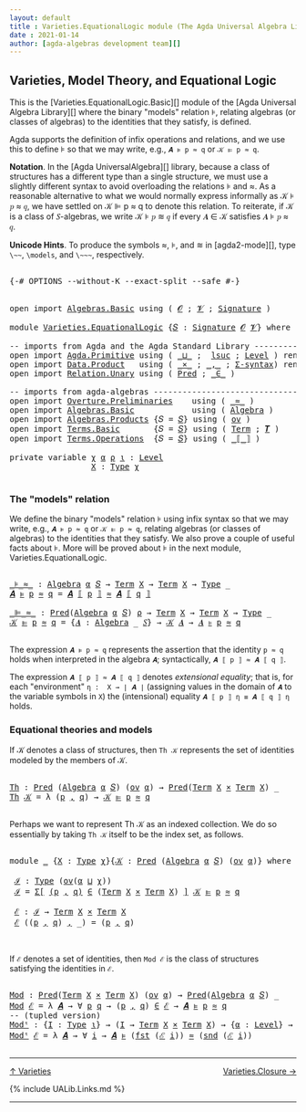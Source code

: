 ```yaml
---
layout: default
title : Varieties.EquationalLogic module (The Agda Universal Algebra Library)
date : 2021-01-14
author: [agda-algebras development team][]
---
```


## Varieties, Model Theory, and Equational Logic

This is the [Varieties.EquationalLogic.Basic][] module of the [Agda Universal Algebra Library][] where the binary "models" relation ⊧, relating algebras (or classes of algebras) to the identities that they satisfy, is defined.

Agda supports the definition of infix operations and relations, and we use this to define ⊧ so that we may write, e.g., `𝑨 ⊧ p ≈ q` or `𝒦 ⊫ p ≈ q`.



**Notation**. In the [Agda UniversalAlgebra][] library, because a class of structures has a different type than a single structure, we must use a slightly different syntax to avoid overloading the relations ⊧ and ≈. As a reasonable alternative to what we would normally express informally as 𝒦 ⊧ 𝑝 ≈ 𝑞, we have settled on 𝒦 ⊫ p ≈ q to denote this relation.  To reiterate, if 𝒦 is a class of 𝑆-algebras, we write 𝒦 ⊧ 𝑝 ≋ 𝑞 if every 𝑨 ∈ 𝒦 satisfies 𝑨 ⊧ 𝑝 ≈ 𝑞.

**Unicode Hints**. To produce the symbols ≈, ⊧, and ≋ in [agda2-mode][], type `\~~`, `\models`, and `\~~~`, respectively.

<pre class="Agda">

<a id="1190" class="Symbol">{-#</a> <a id="1194" class="Keyword">OPTIONS</a> <a id="1202" class="Pragma">--without-K</a> <a id="1214" class="Pragma">--exact-split</a> <a id="1228" class="Pragma">--safe</a> <a id="1235" class="Symbol">#-}</a>


<a id="1241" class="Keyword">open</a> <a id="1246" class="Keyword">import</a> <a id="1253" href="Algebras.Basic.html" class="Module">Algebras.Basic</a> <a id="1268" class="Keyword">using</a> <a id="1274" class="Symbol">(</a> <a id="1276" href="Algebras.Basic.html#1210" class="Generalizable">𝓞</a> <a id="1278" class="Symbol">;</a> <a id="1280" href="Algebras.Basic.html#1212" class="Generalizable">𝓥</a> <a id="1282" class="Symbol">;</a> <a id="1284" href="Algebras.Basic.html#3576" class="Function">Signature</a> <a id="1294" class="Symbol">)</a>

<a id="1297" class="Keyword">module</a> <a id="1304" href="Varieties.EquationalLogic.html" class="Module">Varieties.EquationalLogic</a> <a id="1330" class="Symbol">{</a><a id="1331" href="Varieties.EquationalLogic.html#1331" class="Bound">𝑆</a> <a id="1333" class="Symbol">:</a> <a id="1335" href="Algebras.Basic.html#3576" class="Function">Signature</a> <a id="1345" href="Algebras.Basic.html#1210" class="Generalizable">𝓞</a> <a id="1347" href="Algebras.Basic.html#1212" class="Generalizable">𝓥</a><a id="1348" class="Symbol">}</a> <a id="1350" class="Keyword">where</a>

<a id="1357" class="Comment">-- imports from Agda and the Agda Standard Library -------------------------------------------</a>
<a id="1452" class="Keyword">open</a> <a id="1457" class="Keyword">import</a> <a id="1464" href="Agda.Primitive.html" class="Module">Agda.Primitive</a> <a id="1479" class="Keyword">using</a> <a id="1485" class="Symbol">(</a> <a id="1487" href="Agda.Primitive.html#810" class="Primitive Operator">_⊔_</a> <a id="1491" class="Symbol">;</a>  <a id="1494" href="Agda.Primitive.html#780" class="Primitive">lsuc</a> <a id="1499" class="Symbol">;</a> <a id="1501" href="Agda.Primitive.html#597" class="Postulate">Level</a> <a id="1507" class="Symbol">)</a> <a id="1509" class="Keyword">renaming</a> <a id="1518" class="Symbol">(</a> <a id="1520" href="Agda.Primitive.html#326" class="Primitive">Set</a> <a id="1524" class="Symbol">to</a> <a id="1527" class="Primitive">Type</a> <a id="1532" class="Symbol">)</a>
<a id="1534" class="Keyword">open</a> <a id="1539" class="Keyword">import</a> <a id="1546" href="Data.Product.html" class="Module">Data.Product</a>   <a id="1561" class="Keyword">using</a> <a id="1567" class="Symbol">(</a> <a id="1569" href="Data.Product.html#1167" class="Function Operator">_×_</a> <a id="1573" class="Symbol">;</a> <a id="1575" href="Agda.Builtin.Sigma.html#236" class="InductiveConstructor Operator">_,_</a> <a id="1579" class="Symbol">;</a> <a id="1581" href="Data.Product.html#916" class="Function">Σ-syntax</a><a id="1589" class="Symbol">)</a> <a id="1591" class="Keyword">renaming</a> <a id="1600" class="Symbol">(</a> <a id="1602" href="Agda.Builtin.Sigma.html#252" class="Field">proj₁</a> <a id="1608" class="Symbol">to</a> <a id="1611" class="Field">fst</a> <a id="1615" class="Symbol">;</a> <a id="1617" href="Agda.Builtin.Sigma.html#264" class="Field">proj₂</a> <a id="1623" class="Symbol">to</a> <a id="1626" class="Field">snd</a> <a id="1630" class="Symbol">)</a>
<a id="1632" class="Keyword">open</a> <a id="1637" class="Keyword">import</a> <a id="1644" href="Relation.Unary.html" class="Module">Relation.Unary</a> <a id="1659" class="Keyword">using</a> <a id="1665" class="Symbol">(</a> <a id="1667" href="Relation.Unary.html#1101" class="Function">Pred</a> <a id="1672" class="Symbol">;</a> <a id="1674" href="Relation.Unary.html#1523" class="Function Operator">_∈_</a> <a id="1678" class="Symbol">)</a>

<a id="1681" class="Comment">-- imports from agda-algebras --------------------------------------------------------------</a>
<a id="1774" class="Keyword">open</a> <a id="1779" class="Keyword">import</a> <a id="1786" href="Overture.Preliminaries.html" class="Module">Overture.Preliminaries</a>    <a id="1812" class="Keyword">using</a> <a id="1818" class="Symbol">(</a> <a id="1820" href="Overture.Preliminaries.html#9370" class="Function Operator">_≈_</a> <a id="1824" class="Symbol">)</a>
<a id="1826" class="Keyword">open</a> <a id="1831" class="Keyword">import</a> <a id="1838" href="Algebras.Basic.html" class="Module">Algebras.Basic</a>            <a id="1864" class="Keyword">using</a> <a id="1870" class="Symbol">(</a> <a id="1872" href="Algebras.Basic.html#6389" class="Function">Algebra</a> <a id="1880" class="Symbol">)</a>
<a id="1882" class="Keyword">open</a> <a id="1887" class="Keyword">import</a> <a id="1894" href="Algebras.Products.html" class="Module">Algebras.Products</a> <a id="1912" class="Symbol">{</a><a id="1913" class="Argument">𝑆</a> <a id="1915" class="Symbol">=</a> <a id="1917" href="Varieties.EquationalLogic.html#1331" class="Bound">𝑆</a><a id="1918" class="Symbol">}</a> <a id="1920" class="Keyword">using</a> <a id="1926" class="Symbol">(</a> <a id="1928" href="Algebras.Products.html#2950" class="Function">ov</a> <a id="1931" class="Symbol">)</a>
<a id="1933" class="Keyword">open</a> <a id="1938" class="Keyword">import</a> <a id="1945" href="Terms.Basic.html" class="Module">Terms.Basic</a>       <a id="1963" class="Symbol">{</a><a id="1964" class="Argument">𝑆</a> <a id="1966" class="Symbol">=</a> <a id="1968" href="Varieties.EquationalLogic.html#1331" class="Bound">𝑆</a><a id="1969" class="Symbol">}</a> <a id="1971" class="Keyword">using</a> <a id="1977" class="Symbol">(</a> <a id="1979" href="Terms.Basic.html#1823" class="Datatype">Term</a> <a id="1984" class="Symbol">;</a> <a id="1986" href="Terms.Basic.html#3067" class="Function">𝑻</a> <a id="1988" class="Symbol">)</a>
<a id="1990" class="Keyword">open</a> <a id="1995" class="Keyword">import</a> <a id="2002" href="Terms.Operations.html" class="Module">Terms.Operations</a>  <a id="2020" class="Symbol">{</a><a id="2021" class="Argument">𝑆</a> <a id="2023" class="Symbol">=</a> <a id="2025" href="Varieties.EquationalLogic.html#1331" class="Bound">𝑆</a><a id="2026" class="Symbol">}</a> <a id="2028" class="Keyword">using</a> <a id="2034" class="Symbol">(</a> <a id="2036" href="Terms.Operations.html#2529" class="Function Operator">_⟦_⟧</a> <a id="2041" class="Symbol">)</a>

<a id="2044" class="Keyword">private</a> <a id="2052" class="Keyword">variable</a> <a id="2061" href="Varieties.EquationalLogic.html#2061" class="Generalizable">χ</a> <a id="2063" href="Varieties.EquationalLogic.html#2063" class="Generalizable">α</a> <a id="2065" href="Varieties.EquationalLogic.html#2065" class="Generalizable">ρ</a> <a id="2067" href="Varieties.EquationalLogic.html#2067" class="Generalizable">ι</a> <a id="2069" class="Symbol">:</a> <a id="2071" href="Agda.Primitive.html#597" class="Postulate">Level</a>
                 <a id="2094" href="Varieties.EquationalLogic.html#2094" class="Generalizable">X</a> <a id="2096" class="Symbol">:</a> <a id="2098" href="Varieties.EquationalLogic.html#1527" class="Primitive">Type</a> <a id="2103" href="Varieties.EquationalLogic.html#2061" class="Generalizable">χ</a>

</pre>


### The "models" relation
We define the binary "models" relation ⊧ using infix syntax so that we may
write, e.g., `𝑨 ⊧ p ≈ q` or `𝒦 ⊫ p ≈ q`, relating algebras (or classes of
algebras) to the identities that they satisfy. We also prove a couple of useful
facts about ⊧.  More will be proved about ⊧ in the next module,
Varieties.EquationalLogic.

<pre class="Agda">

<a id="_⊧_≈_"></a><a id="2480" href="Varieties.EquationalLogic.html#2480" class="Function Operator">_⊧_≈_</a> <a id="2486" class="Symbol">:</a> <a id="2488" href="Algebras.Basic.html#6389" class="Function">Algebra</a> <a id="2496" href="Varieties.EquationalLogic.html#2063" class="Generalizable">α</a> <a id="2498" href="Varieties.EquationalLogic.html#1331" class="Bound">𝑆</a> <a id="2500" class="Symbol">→</a> <a id="2502" href="Terms.Basic.html#1823" class="Datatype">Term</a> <a id="2507" href="Varieties.EquationalLogic.html#2094" class="Generalizable">X</a> <a id="2509" class="Symbol">→</a> <a id="2511" href="Terms.Basic.html#1823" class="Datatype">Term</a> <a id="2516" href="Varieties.EquationalLogic.html#2094" class="Generalizable">X</a> <a id="2518" class="Symbol">→</a> <a id="2520" href="Varieties.EquationalLogic.html#1527" class="Primitive">Type</a> <a id="2525" class="Symbol">_</a>
<a id="2527" href="Varieties.EquationalLogic.html#2527" class="Bound">𝑨</a> <a id="2529" href="Varieties.EquationalLogic.html#2480" class="Function Operator">⊧</a> <a id="2531" href="Varieties.EquationalLogic.html#2531" class="Bound">p</a> <a id="2533" href="Varieties.EquationalLogic.html#2480" class="Function Operator">≈</a> <a id="2535" href="Varieties.EquationalLogic.html#2535" class="Bound">q</a> <a id="2537" class="Symbol">=</a> <a id="2539" href="Varieties.EquationalLogic.html#2527" class="Bound">𝑨</a> <a id="2541" href="Terms.Operations.html#2529" class="Function Operator">⟦</a> <a id="2543" href="Varieties.EquationalLogic.html#2531" class="Bound">p</a> <a id="2545" href="Terms.Operations.html#2529" class="Function Operator">⟧</a> <a id="2547" href="Overture.Preliminaries.html#9370" class="Function Operator">≈</a> <a id="2549" href="Varieties.EquationalLogic.html#2527" class="Bound">𝑨</a> <a id="2551" href="Terms.Operations.html#2529" class="Function Operator">⟦</a> <a id="2553" href="Varieties.EquationalLogic.html#2535" class="Bound">q</a> <a id="2555" href="Terms.Operations.html#2529" class="Function Operator">⟧</a>

<a id="_⊫_≈_"></a><a id="2558" href="Varieties.EquationalLogic.html#2558" class="Function Operator">_⊫_≈_</a> <a id="2564" class="Symbol">:</a> <a id="2566" href="Relation.Unary.html#1101" class="Function">Pred</a><a id="2570" class="Symbol">(</a><a id="2571" href="Algebras.Basic.html#6389" class="Function">Algebra</a> <a id="2579" href="Varieties.EquationalLogic.html#2063" class="Generalizable">α</a> <a id="2581" href="Varieties.EquationalLogic.html#1331" class="Bound">𝑆</a><a id="2582" class="Symbol">)</a> <a id="2584" href="Varieties.EquationalLogic.html#2065" class="Generalizable">ρ</a> <a id="2586" class="Symbol">→</a> <a id="2588" href="Terms.Basic.html#1823" class="Datatype">Term</a> <a id="2593" href="Varieties.EquationalLogic.html#2094" class="Generalizable">X</a> <a id="2595" class="Symbol">→</a> <a id="2597" href="Terms.Basic.html#1823" class="Datatype">Term</a> <a id="2602" href="Varieties.EquationalLogic.html#2094" class="Generalizable">X</a> <a id="2604" class="Symbol">→</a> <a id="2606" href="Varieties.EquationalLogic.html#1527" class="Primitive">Type</a> <a id="2611" class="Symbol">_</a>
<a id="2613" href="Varieties.EquationalLogic.html#2613" class="Bound">𝒦</a> <a id="2615" href="Varieties.EquationalLogic.html#2558" class="Function Operator">⊫</a> <a id="2617" href="Varieties.EquationalLogic.html#2617" class="Bound">p</a> <a id="2619" href="Varieties.EquationalLogic.html#2558" class="Function Operator">≈</a> <a id="2621" href="Varieties.EquationalLogic.html#2621" class="Bound">q</a> <a id="2623" class="Symbol">=</a> <a id="2625" class="Symbol">{</a><a id="2626" href="Varieties.EquationalLogic.html#2626" class="Bound">𝑨</a> <a id="2628" class="Symbol">:</a> <a id="2630" href="Algebras.Basic.html#6389" class="Function">Algebra</a> <a id="2638" class="Symbol">_</a> <a id="2640" href="Varieties.EquationalLogic.html#1331" class="Bound">𝑆</a><a id="2641" class="Symbol">}</a> <a id="2643" class="Symbol">→</a> <a id="2645" href="Varieties.EquationalLogic.html#2613" class="Bound">𝒦</a> <a id="2647" href="Varieties.EquationalLogic.html#2626" class="Bound">𝑨</a> <a id="2649" class="Symbol">→</a> <a id="2651" href="Varieties.EquationalLogic.html#2626" class="Bound">𝑨</a> <a id="2653" href="Varieties.EquationalLogic.html#2480" class="Function Operator">⊧</a> <a id="2655" href="Varieties.EquationalLogic.html#2617" class="Bound">p</a> <a id="2657" href="Varieties.EquationalLogic.html#2480" class="Function Operator">≈</a> <a id="2659" href="Varieties.EquationalLogic.html#2621" class="Bound">q</a>

</pre>

The expression `𝑨 ⊧ p ≈ q` represents the assertion that the identity `p ≈ q`
holds when interpreted in the algebra `𝑨`; syntactically, `𝑨 ⟦ p ⟧ ≈ 𝑨 ⟦ q ⟧`.

The expression `𝑨 ⟦ p ⟧ ≈ 𝑨 ⟦ q ⟧` denotes *extensional equality*; that is,
for each "environment" `η :  X → ∣ 𝑨 ∣` (assigning values in the domain of `𝑨`
to the variable symbols in `X`) the (intensional) equality `𝑨 ⟦ p ⟧ η ≡ 𝑨 ⟦ q ⟧ η`
holds.


### Equational theories and models

If 𝒦 denotes a class of structures, then `Th 𝒦` represents the set of identities
modeled by the members of 𝒦.

<pre class="Agda">

<a id="Th"></a><a id="3240" href="Varieties.EquationalLogic.html#3240" class="Function">Th</a> <a id="3243" class="Symbol">:</a> <a id="3245" href="Relation.Unary.html#1101" class="Function">Pred</a> <a id="3250" class="Symbol">(</a><a id="3251" href="Algebras.Basic.html#6389" class="Function">Algebra</a> <a id="3259" href="Varieties.EquationalLogic.html#2063" class="Generalizable">α</a> <a id="3261" href="Varieties.EquationalLogic.html#1331" class="Bound">𝑆</a><a id="3262" class="Symbol">)</a> <a id="3264" class="Symbol">(</a><a id="3265" href="Algebras.Products.html#2950" class="Function">ov</a> <a id="3268" href="Varieties.EquationalLogic.html#2063" class="Generalizable">α</a><a id="3269" class="Symbol">)</a> <a id="3271" class="Symbol">→</a> <a id="3273" href="Relation.Unary.html#1101" class="Function">Pred</a><a id="3277" class="Symbol">(</a><a id="3278" href="Terms.Basic.html#1823" class="Datatype">Term</a> <a id="3283" href="Varieties.EquationalLogic.html#2094" class="Generalizable">X</a> <a id="3285" href="Data.Product.html#1167" class="Function Operator">×</a> <a id="3287" href="Terms.Basic.html#1823" class="Datatype">Term</a> <a id="3292" href="Varieties.EquationalLogic.html#2094" class="Generalizable">X</a><a id="3293" class="Symbol">)</a> <a id="3295" class="Symbol">_</a>
<a id="3297" href="Varieties.EquationalLogic.html#3240" class="Function">Th</a> <a id="3300" href="Varieties.EquationalLogic.html#3300" class="Bound">𝒦</a> <a id="3302" class="Symbol">=</a> <a id="3304" class="Symbol">λ</a> <a id="3306" class="Symbol">(</a><a id="3307" href="Varieties.EquationalLogic.html#3307" class="Bound">p</a> <a id="3309" href="Agda.Builtin.Sigma.html#236" class="InductiveConstructor Operator">,</a> <a id="3311" href="Varieties.EquationalLogic.html#3311" class="Bound">q</a><a id="3312" class="Symbol">)</a> <a id="3314" class="Symbol">→</a> <a id="3316" href="Varieties.EquationalLogic.html#3300" class="Bound">𝒦</a> <a id="3318" href="Varieties.EquationalLogic.html#2558" class="Function Operator">⊫</a> <a id="3320" href="Varieties.EquationalLogic.html#3307" class="Bound">p</a> <a id="3322" href="Varieties.EquationalLogic.html#2558" class="Function Operator">≈</a> <a id="3324" href="Varieties.EquationalLogic.html#3311" class="Bound">q</a>

</pre>

Perhaps we want to represent Th 𝒦 as an indexed collection.  We do so
essentially by taking `Th 𝒦` itself to be the index set, as follows.

<pre class="Agda">

<a id="3493" class="Keyword">module</a> <a id="3500" href="Varieties.EquationalLogic.html#3500" class="Module">_</a> <a id="3502" class="Symbol">{</a><a id="3503" href="Varieties.EquationalLogic.html#3503" class="Bound">X</a> <a id="3505" class="Symbol">:</a> <a id="3507" href="Varieties.EquationalLogic.html#1527" class="Primitive">Type</a> <a id="3512" href="Varieties.EquationalLogic.html#2061" class="Generalizable">χ</a><a id="3513" class="Symbol">}{</a><a id="3515" href="Varieties.EquationalLogic.html#3515" class="Bound">𝒦</a> <a id="3517" class="Symbol">:</a> <a id="3519" href="Relation.Unary.html#1101" class="Function">Pred</a> <a id="3524" class="Symbol">(</a><a id="3525" href="Algebras.Basic.html#6389" class="Function">Algebra</a> <a id="3533" href="Varieties.EquationalLogic.html#2063" class="Generalizable">α</a> <a id="3535" href="Varieties.EquationalLogic.html#1331" class="Bound">𝑆</a><a id="3536" class="Symbol">)</a> <a id="3538" class="Symbol">(</a><a id="3539" href="Algebras.Products.html#2950" class="Function">ov</a> <a id="3542" href="Varieties.EquationalLogic.html#2063" class="Generalizable">α</a><a id="3543" class="Symbol">)}</a> <a id="3546" class="Keyword">where</a>

 <a id="3554" href="Varieties.EquationalLogic.html#3554" class="Function">ℐ</a> <a id="3556" class="Symbol">:</a> <a id="3558" href="Varieties.EquationalLogic.html#1527" class="Primitive">Type</a> <a id="3563" class="Symbol">(</a><a id="3564" href="Algebras.Products.html#2950" class="Function">ov</a><a id="3566" class="Symbol">(</a><a id="3567" href="Varieties.EquationalLogic.html#3533" class="Bound">α</a> <a id="3569" href="Agda.Primitive.html#810" class="Primitive Operator">⊔</a> <a id="3571" href="Varieties.EquationalLogic.html#3512" class="Bound">χ</a><a id="3572" class="Symbol">))</a>
 <a id="3576" href="Varieties.EquationalLogic.html#3554" class="Function">ℐ</a> <a id="3578" class="Symbol">=</a> <a id="3580" href="Data.Product.html#916" class="Function">Σ[</a> <a id="3583" href="Varieties.EquationalLogic.html#3583" class="Bound">(</a><a id="3584" href="Varieties.EquationalLogic.html#3584" class="Bound">p</a> <a id="3586" href="Agda.Builtin.Sigma.html#236" class="InductiveConstructor Operator">,</a> <a id="3588" href="Varieties.EquationalLogic.html#3588" class="Bound">q</a><a id="3589" href="Varieties.EquationalLogic.html#3583" class="Bound">)</a> <a id="3591" href="Data.Product.html#916" class="Function">∈</a> <a id="3593" class="Symbol">(</a><a id="3594" href="Terms.Basic.html#1823" class="Datatype">Term</a> <a id="3599" href="Varieties.EquationalLogic.html#3503" class="Bound">X</a> <a id="3601" href="Data.Product.html#1167" class="Function Operator">×</a> <a id="3603" href="Terms.Basic.html#1823" class="Datatype">Term</a> <a id="3608" href="Varieties.EquationalLogic.html#3503" class="Bound">X</a><a id="3609" class="Symbol">)</a> <a id="3611" href="Data.Product.html#916" class="Function">]</a> <a id="3613" href="Varieties.EquationalLogic.html#3515" class="Bound">𝒦</a> <a id="3615" href="Varieties.EquationalLogic.html#2558" class="Function Operator">⊫</a> <a id="3617" href="Varieties.EquationalLogic.html#3584" class="Bound">p</a> <a id="3619" href="Varieties.EquationalLogic.html#2558" class="Function Operator">≈</a> <a id="3621" href="Varieties.EquationalLogic.html#3588" class="Bound">q</a>

 <a id="3625" href="Varieties.EquationalLogic.html#3625" class="Function">ℰ</a> <a id="3627" class="Symbol">:</a> <a id="3629" href="Varieties.EquationalLogic.html#3554" class="Function">ℐ</a> <a id="3631" class="Symbol">→</a> <a id="3633" href="Terms.Basic.html#1823" class="Datatype">Term</a> <a id="3638" href="Varieties.EquationalLogic.html#3503" class="Bound">X</a> <a id="3640" href="Data.Product.html#1167" class="Function Operator">×</a> <a id="3642" href="Terms.Basic.html#1823" class="Datatype">Term</a> <a id="3647" href="Varieties.EquationalLogic.html#3503" class="Bound">X</a>
 <a id="3650" href="Varieties.EquationalLogic.html#3625" class="Function">ℰ</a> <a id="3652" class="Symbol">((</a><a id="3654" href="Varieties.EquationalLogic.html#3654" class="Bound">p</a> <a id="3656" href="Agda.Builtin.Sigma.html#236" class="InductiveConstructor Operator">,</a> <a id="3658" href="Varieties.EquationalLogic.html#3658" class="Bound">q</a><a id="3659" class="Symbol">)</a> <a id="3661" href="Agda.Builtin.Sigma.html#236" class="InductiveConstructor Operator">,</a> <a id="3663" class="Symbol">_)</a> <a id="3666" class="Symbol">=</a> <a id="3668" class="Symbol">(</a><a id="3669" href="Varieties.EquationalLogic.html#3654" class="Bound">p</a> <a id="3671" href="Agda.Builtin.Sigma.html#236" class="InductiveConstructor Operator">,</a> <a id="3673" href="Varieties.EquationalLogic.html#3658" class="Bound">q</a><a id="3674" class="Symbol">)</a>


</pre>

If `ℰ` denotes a set of identities, then `Mod ℰ` is the class of structures
satisfying the identities in `ℰ`.

<pre class="Agda">

<a id="Mod"></a><a id="3815" href="Varieties.EquationalLogic.html#3815" class="Function">Mod</a> <a id="3819" class="Symbol">:</a> <a id="3821" href="Relation.Unary.html#1101" class="Function">Pred</a><a id="3825" class="Symbol">(</a><a id="3826" href="Terms.Basic.html#1823" class="Datatype">Term</a> <a id="3831" href="Varieties.EquationalLogic.html#2094" class="Generalizable">X</a> <a id="3833" href="Data.Product.html#1167" class="Function Operator">×</a> <a id="3835" href="Terms.Basic.html#1823" class="Datatype">Term</a> <a id="3840" href="Varieties.EquationalLogic.html#2094" class="Generalizable">X</a><a id="3841" class="Symbol">)</a> <a id="3843" class="Symbol">(</a><a id="3844" href="Algebras.Products.html#2950" class="Function">ov</a> <a id="3847" href="Varieties.EquationalLogic.html#2063" class="Generalizable">α</a><a id="3848" class="Symbol">)</a> <a id="3850" class="Symbol">→</a> <a id="3852" href="Relation.Unary.html#1101" class="Function">Pred</a><a id="3856" class="Symbol">(</a><a id="3857" href="Algebras.Basic.html#6389" class="Function">Algebra</a> <a id="3865" href="Varieties.EquationalLogic.html#2063" class="Generalizable">α</a> <a id="3867" href="Varieties.EquationalLogic.html#1331" class="Bound">𝑆</a><a id="3868" class="Symbol">)</a> <a id="3870" class="Symbol">_</a>
<a id="3872" href="Varieties.EquationalLogic.html#3815" class="Function">Mod</a> <a id="3876" href="Varieties.EquationalLogic.html#3876" class="Bound">ℰ</a> <a id="3878" class="Symbol">=</a> <a id="3880" class="Symbol">λ</a> <a id="3882" href="Varieties.EquationalLogic.html#3882" class="Bound">𝑨</a> <a id="3884" class="Symbol">→</a> <a id="3886" class="Symbol">∀</a> <a id="3888" href="Varieties.EquationalLogic.html#3888" class="Bound">p</a> <a id="3890" href="Varieties.EquationalLogic.html#3890" class="Bound">q</a> <a id="3892" class="Symbol">→</a> <a id="3894" class="Symbol">(</a><a id="3895" href="Varieties.EquationalLogic.html#3888" class="Bound">p</a> <a id="3897" href="Agda.Builtin.Sigma.html#236" class="InductiveConstructor Operator">,</a> <a id="3899" href="Varieties.EquationalLogic.html#3890" class="Bound">q</a><a id="3900" class="Symbol">)</a> <a id="3902" href="Relation.Unary.html#1523" class="Function Operator">∈</a> <a id="3904" href="Varieties.EquationalLogic.html#3876" class="Bound">ℰ</a> <a id="3906" class="Symbol">→</a> <a id="3908" href="Varieties.EquationalLogic.html#3882" class="Bound">𝑨</a> <a id="3910" href="Varieties.EquationalLogic.html#2480" class="Function Operator">⊧</a> <a id="3912" href="Varieties.EquationalLogic.html#3888" class="Bound">p</a> <a id="3914" href="Varieties.EquationalLogic.html#2480" class="Function Operator">≈</a> <a id="3916" href="Varieties.EquationalLogic.html#3890" class="Bound">q</a>
<a id="3918" class="Comment">-- (tupled version)</a>
<a id="Modᵗ"></a><a id="3938" href="Varieties.EquationalLogic.html#3938" class="Function">Modᵗ</a> <a id="3943" class="Symbol">:</a> <a id="3945" class="Symbol">{</a><a id="3946" href="Varieties.EquationalLogic.html#3946" class="Bound">I</a> <a id="3948" class="Symbol">:</a> <a id="3950" href="Varieties.EquationalLogic.html#1527" class="Primitive">Type</a> <a id="3955" href="Varieties.EquationalLogic.html#2067" class="Generalizable">ι</a><a id="3956" class="Symbol">}</a> <a id="3958" class="Symbol">→</a> <a id="3960" class="Symbol">(</a><a id="3961" href="Varieties.EquationalLogic.html#3946" class="Bound">I</a> <a id="3963" class="Symbol">→</a> <a id="3965" href="Terms.Basic.html#1823" class="Datatype">Term</a> <a id="3970" href="Varieties.EquationalLogic.html#2094" class="Generalizable">X</a> <a id="3972" href="Data.Product.html#1167" class="Function Operator">×</a> <a id="3974" href="Terms.Basic.html#1823" class="Datatype">Term</a> <a id="3979" href="Varieties.EquationalLogic.html#2094" class="Generalizable">X</a><a id="3980" class="Symbol">)</a> <a id="3982" class="Symbol">→</a> <a id="3984" class="Symbol">{</a><a id="3985" href="Varieties.EquationalLogic.html#3985" class="Bound">α</a> <a id="3987" class="Symbol">:</a> <a id="3989" href="Agda.Primitive.html#597" class="Postulate">Level</a><a id="3994" class="Symbol">}</a> <a id="3996" class="Symbol">→</a> <a id="3998" href="Relation.Unary.html#1101" class="Function">Pred</a><a id="4002" class="Symbol">(</a><a id="4003" href="Algebras.Basic.html#6389" class="Function">Algebra</a> <a id="4011" href="Varieties.EquationalLogic.html#3985" class="Bound">α</a> <a id="4013" href="Varieties.EquationalLogic.html#1331" class="Bound">𝑆</a><a id="4014" class="Symbol">)</a> <a id="4016" class="Symbol">_</a>
<a id="4018" href="Varieties.EquationalLogic.html#3938" class="Function">Modᵗ</a> <a id="4023" href="Varieties.EquationalLogic.html#4023" class="Bound">ℰ</a> <a id="4025" class="Symbol">=</a> <a id="4027" class="Symbol">λ</a> <a id="4029" href="Varieties.EquationalLogic.html#4029" class="Bound">𝑨</a> <a id="4031" class="Symbol">→</a> <a id="4033" class="Symbol">∀</a> <a id="4035" href="Varieties.EquationalLogic.html#4035" class="Bound">i</a> <a id="4037" class="Symbol">→</a> <a id="4039" href="Varieties.EquationalLogic.html#4029" class="Bound">𝑨</a> <a id="4041" href="Varieties.EquationalLogic.html#2480" class="Function Operator">⊧</a> <a id="4043" class="Symbol">(</a><a id="4044" href="Varieties.EquationalLogic.html#1611" class="Field">fst</a> <a id="4048" class="Symbol">(</a><a id="4049" href="Varieties.EquationalLogic.html#4023" class="Bound">ℰ</a> <a id="4051" href="Varieties.EquationalLogic.html#4035" class="Bound">i</a><a id="4052" class="Symbol">))</a> <a id="4055" href="Varieties.EquationalLogic.html#2480" class="Function Operator">≈</a> <a id="4057" class="Symbol">(</a><a id="4058" href="Varieties.EquationalLogic.html#1626" class="Field">snd</a> <a id="4062" class="Symbol">(</a><a id="4063" href="Varieties.EquationalLogic.html#4023" class="Bound">ℰ</a> <a id="4065" href="Varieties.EquationalLogic.html#4035" class="Bound">i</a><a id="4066" class="Symbol">))</a>

</pre>

-------------------------------------

[↑ Varieties](Varieties.html)
<span style="float:right;">[Varieties.Closure →](Varieties.Closure.html)</span>

{% include UALib.Links.md %}


--------------------------------------

[agda-algebras development team]: https://github.com/ualib/agda-algebras#the-agda-algebras-development-team





<!--

  -- open import Relation.Binary.Core using (_⇔_)

  -- ⊧-H : DFunExt → {p q : Term X} → 𝒦 ⊫ p ≈ q ⇔ (∀ 𝑨 φ → 𝑨 ∈ 𝒦 → ∣ φ ∣ ∘ (𝑻 X ⟦ p ⟧) ≡ ∣ φ ∣ ∘(𝑻 X ⟦ q ⟧))
  -- ⊧-H fe {p}{q} = ⊧-H-class-invar fe {p}{q} , ⊧-H-class-coinvar fe {p}{q}


-->
